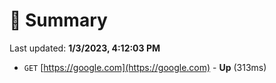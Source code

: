 # 📖 Summary
Last updated: **1/3/2023, 4:12:03 PM**

- `GET` [https://google.com](https://google.com) - **Up** (313ms)
